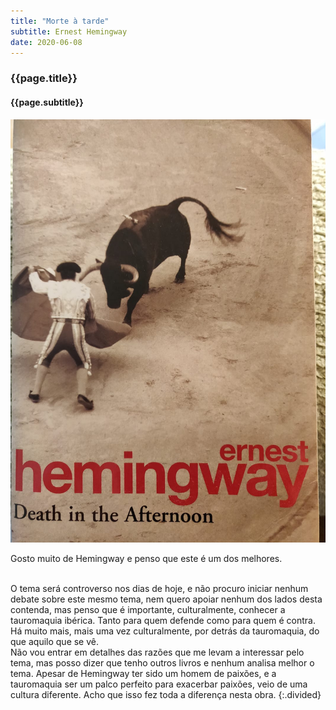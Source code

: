 ```yaml
---
title: "Morte à tarde"
subtitle: Ernest Hemingway
date: 2020-06-08
---
```


### {{page.title}} ###
#### {{page.subtitle}} ####
![Morte à tarde](assets/images/book-list/bk_6.jpg)

Gosto muito de Hemingway e penso que este é um dos melhores.

<br/>
O tema será controverso nos dias de hoje, e não procuro iniciar nenhum debate sobre este mesmo tema, nem quero apoiar nenhum dos lados desta contenda, mas penso que é importante, culturalmente, conhecer a tauromaquia ibérica. Tanto para quem defende como para quem é contra. Há muito mais, mais uma vez culturalmente, por detrás da tauromaquia, do que aquilo que se vê.

<br/>
Não vou entrar em detalhes das razões que me levam a interessar pelo tema, mas posso dizer que tenho outros livros e nenhum analisa melhor o tema. Apesar de Hemingway ter sido um homem de paixões, e a tauromaquia ser um palco perfeito para exacerbar paixões, veio de uma cultura diferente. Acho que isso fez toda a diferença nesta obra.   
{:.divided}